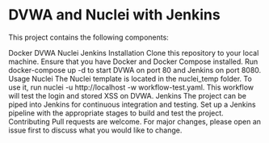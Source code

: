 # DVWA and Nuclei with Jenkins
This project contains the following components:

Docker
DVWA
Nuclei
Jenkins
Installation
Clone this repository to your local machine.
Ensure that you have Docker and Docker Compose installed.
Run docker-compose up -d to start DVWA on port 80 and Jenkins on port 8080.
Usage
Nuclei
The Nuclei template is located in the nuclei_temp folder.
To use it, run nuclei -u http://localhost -w workflow-test.yaml.
This workflow will test the login and stored XSS on DVWA.
Jenkins
The project can be piped into Jenkins for continuous integration and testing.
Set up a Jenkins pipeline with the appropriate stages to build and test the project.
Contributing
Pull requests are welcome. For major changes, please open an issue first to discuss what you would like to change.
